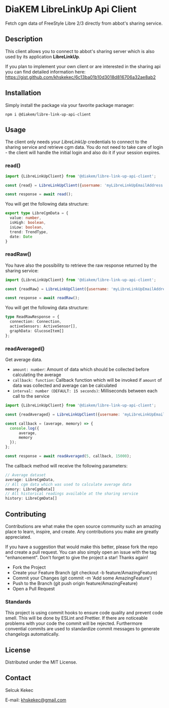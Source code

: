 # DiaKEM LibreLinkUp Api Client

Fetch cgm data of FreeStyle Libre 2/3 directly from abbot's sharing service.

## Description

This client allows you to connect to abbot's sharing server which is also used by its application **LibreLinkUp**.

If you plan to implement your own client or are interested in the sharing api you can find detailed
information here: https://gist.github.com/khskekec/6c13ba01b10d3018d816706a32ae8ab2

## Installation

Simply install the package via your favorite package manager:
```
npm i @diakem/libre-link-up-api-client
```

## Usage

The client only needs your *LibreLinkUp* credentials to connect to the sharing service and retrieve
cgm data. You do not need to take care of login - the client will handle the initial login and
also do it if your session expires.

### read()
```javascript
import {LibreLinkUpClient} from '@diakem/libre-link-up-api-client';

const {read} = LibreLinkUpClient({username: 'myLibreLinkUpEmailAddress', password: 'pAssw0rd!', version: '4.9.0'});

const response = await read();
```

You will get the following data structure:

```typescript
export type LibreCgmData = {
  value: number,
  isHigh: boolean,
  isLow: boolean,
  trend: TrendType,
  date: Date
}
```

### readRaw()
You have also the possibility to retrieve the raw response returned by the sharing service:

```javascript
import {LibreLinkUpClient} from '@diakem/libre-link-up-api-client';

const {readRaw} = LibreLinkUpClient({username: 'myLibreLinkUpEmailAddress', password: 'pAssw0rd!', version: '4.9.0'});

const response = await readRaw();
```

You will get the following data structure:

```typescript
type ReadRawResponse = {
  connection: Connection,
  activeSensors: ActiveSensor[],
  graphData: GlucoseItem[]
};
```

### readAveraged()

Get average data.

* `amount: number`: Amount of data which should be collected before calculating the average
* `callback: function`: Callback function which will be invoked if `amount` of data was collected and average can be calculated
* `interval: number (DEFAULT: 15 seconds)`: Milliseconds between each call to the service

```javascript
import {LibreLinkUpClient} from '@diakem/libre-link-up-api-client';

const {readAveraged} = LibreLinkUpClient({username: 'myLibreLinkUpEmailAddress', password: 'pAssw0rd!', version: '4.9.0'});

const callback = (average, memory) => {
  console.log({
      average,
      memory
  });  
};

const response = await readAveraged(5, callback, 15000);
```

The callback method will receive the following parameters:

```typescript
// Average dataset
average: LibreCgmData,
// All cgm data which was used to calculate average data
memory: LibreCgmData[]
// All historical readings available at the sharing service
history: LibreCgmData[]
```



## Contributing

Contributions are what make the open source community such an amazing place to learn, inspire, and create. 
Any contributions you make are greatly appreciated.

If you have a suggestion that would make this better, please fork the repo and create a pull request. 
You can also simply open an issue with the tag "enhancement". Don't forget to give the project a star! Thanks again!

* Fork the Project
* Create your Feature Branch (git checkout -b feature/AmazingFeature)
* Commit your Changes (git commit -m 'Add some AmazingFeature')
* Push to the Branch (git push origin feature/AmazingFeature)
* Open a Pull Request

### Standards

This project is using commit hooks to ensure code quality and prevent code smell. This will be done by ESLint and Prettier.
If there are noticeable problems with your code the commit will be rejected. Furthermore convential commits are used to
standardize commit messages to generate changelogs automatically.

## License

Distributed under the MIT License.

## Contact

Selcuk Kekec

E-mail: [khskekec@gmail.com](khskekec@gmail.com)
